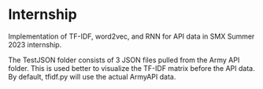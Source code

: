 ﻿# Internship
Implementation of TF-IDF, word2vec, and RNN for API data in SMX Summer 2023 internship.

The TestJSON folder consists of 3 JSON files pulled from the Army API folder. This is used better to visualize the TF-IDF matrix before the API data.
By default, tfidf.py will use the actual ArmyAPI data.
